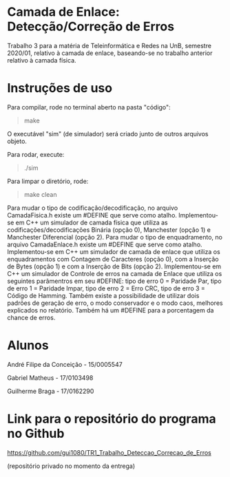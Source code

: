 # Camada de Enlace: Detecção/Correção de Erros

Trabalho 3 para a matéria de Teleinformática e Redes na UnB, semestre 2020/01, relativo à camada de enlace, baseando-se no trabalho anterior relativo à camada física.

# Instruções de uso

Para compilar, rode no terminal aberto na pasta "código":

> make

O executável "sim" (de simulador) será criado junto de outros arquivos objeto.

Para rodar, execute:

> ./sim

Para limpar o diretório, rode:

> make clean

Para mudar o tipo de codificação/decodificação, no arquivo CamadaFisica.h existe um #DEFINE que serve como atalho. Implementou-se em C++ um simulador de camada física que utiliza as codificações/decodificações Binária (opção 0), Manchester (opção 1) e Manchester Diferencial (opção 2). Para mudar o tipo de enquadramento, no arquivo CamadaEnlace.h existe um #DEFINE que serve como atalho. Implementou-se em C++ um simulador de camada de enlace que utiliza os enquadramentos com Contagem de Caracteres (opção 0), com a Inserção de Bytes (opção 1) e com a Inserção de Bits (opção 2). Implementou-se em C++ um simulador de Controle de erros na camada de Enlace que utiliza os seguintes parâmentros em seu #DEFINE: tipo de erro 0 = Paridade Par, tipo de erro 1 = Paridade Impar, tipo de erro 2 = Erro CRC, tipo de erro 3 = Código de Hamming. Também existe a possibilidade de utilizar dois padrões de geração de erro, o modo conservador e o modo caos, melhores explicados no relatório. Também há um #DEFINE para a porcentagem da chance de erros. 



# Alunos

André Filipe da Conceição - 15/0005547

Gabriel Matheus - 17/0103498

Guilherme Braga - 17/0162290


# Link para o repositório do programa no Github

https://github.com/gui1080/TR1_Trabalho_Deteccao_Correcao_de_Erros

(repositório privado no momento da entrega)
